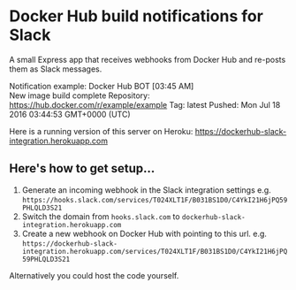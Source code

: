 Docker Hub build notifications for Slack
========================================

A small Express app that receives webhooks from Docker Hub and re-posts them as Slack messages.

Notification example:
Docker Hub BOT [03:45 AM]  
New image build complete
Repository: https://hub.docker.com/r/example/example
Tag: latest
Pushed: Mon Jul 18 2016 03:44:53 GMT+0000 (UTC)

Here is a running version of this server on Heroku:
https://dockerhub-slack-integration.herokuapp.com

## Here's how to get setup...

1. Generate an incoming webhook in the Slack integration settings e.g. `https://hooks.slack.com/services/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`
2. Switch the domain from `hooks.slack.com` to `dockerhub-slack-integration.herokuapp.com`
3. Create a new webhook on Docker Hub with pointing to this url. e.g. `https://dockerhub-slack-integration.herokuapp.com/services/T024XLT1F/B031BS1D0/C4YkI21H6jPQ59PHLQLD3S21`

Alternatively you could host the code yourself.
